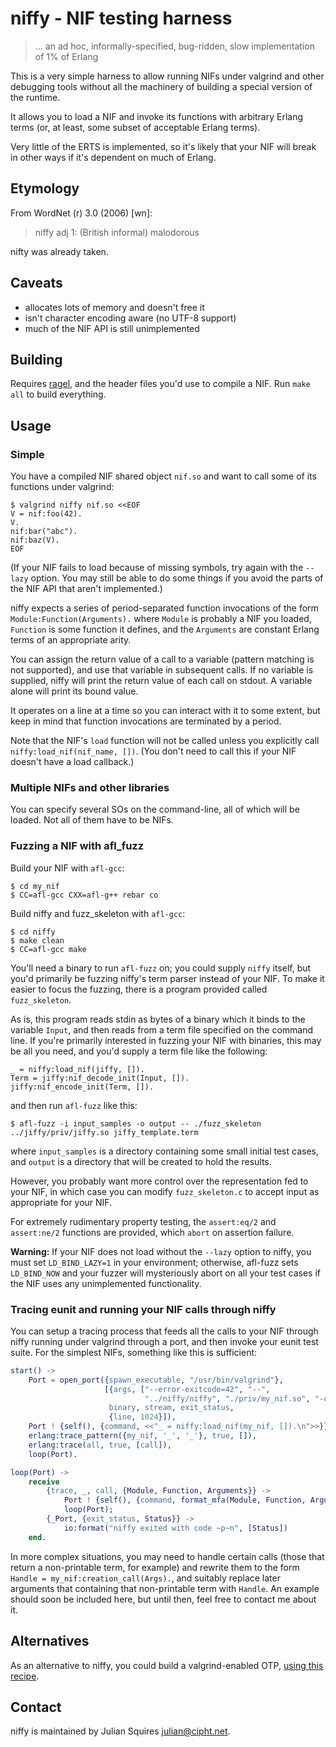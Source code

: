 # niffy - NIF testing harness

> ... an ad hoc, informally-specified, bug-ridden, slow implementation
> of 1% of Erlang

This is a very simple harness to allow running NIFs under valgrind and
other debugging tools without all the machinery of building a special
version of the runtime.

It allows you to load a NIF and invoke its functions with arbitrary
Erlang terms (or, at least, some subset of acceptable Erlang terms).

Very little of the ERTS is implemented, so it's likely that your NIF
will break in other ways if it's dependent on much of Erlang.

## Etymology

From WordNet (r) 3.0 (2006) [wn]:

> niffy
>     adj 1: (British informal) malodorous

nifty was already taken.

## Caveats

- allocates lots of memory and doesn't free it
- isn't character encoding aware (no UTF-8 support)
- much of the NIF API is still unimplemented

## Building

Requires [ragel](http://www.colm.net/open-source/ragel/), and the
header files you'd use to compile a NIF.  Run `make all` to build
everything.

## Usage

### Simple

You have a compiled NIF shared object `nif.so` and want to call some
of its functions under valgrind:

```
$ valgrind niffy nif.so <<EOF
V = nif:foo(42).
V.
nif:bar("abc").
nif:baz(V).
EOF
```

(If your NIF fails to load because of missing symbols, try again with
the `--lazy` option.  You may still be able to do some things if you
avoid the parts of the NIF API that aren't implemented.)

niffy expects a series of period-separated function invocations of the
form `Module:Function(Arguments).` where `Module` is probably a NIF
you loaded, `Function` is some function it defines, and the
`Arguments` are constant Erlang terms of an appropriate arity.

You can assign the return value of a call to a variable (pattern
matching is not supported), and use that variable in subsequent calls.
If no variable is supplied, niffy will print the return value of each
call on stdout.  A variable alone will print its bound value.

It operates on a line at a time so you can interact with it to some
extent, but keep in mind that function invocations are terminated by a
period.

Note that the NIF's `load` function will not be called unless you
explicitly call `niffy:load_nif(nif_name, [])`.  (You don't need to
call this if your NIF doesn't have a load callback.)

### Multiple NIFs and other libraries

You can specify several SOs on the command-line, all of which will be
loaded.  Not all of them have to be NIFs.

### Fuzzing a NIF with afl_fuzz

Build your NIF with `afl-gcc`:

```
$ cd my_nif
$ CC=afl-gcc CXX=afl-g++ rebar co
```

Build niffy and fuzz_skeleton with `afl-gcc`:
```
$ cd niffy
$ make clean
$ CC=afl-gcc make
```

You'll need a binary to run `afl-fuzz` on; you could supply `niffy`
itself, but you'd primarily be fuzzing niffy's term parser instead of
your NIF.  To make it easier to focus the fuzzing, there is a program
provided called `fuzz_skeleton`.

As is, this program reads stdin as bytes of a binary which it binds to
the variable `Input`, and then reads from a term file specified on the
command line.  If you're primarily interested in fuzzing your NIF with
binaries, this may be all you need, and you'd supply a term file like
the following:

```
_ = niffy:load_nif(jiffy, []).
Term = jiffy:nif_decode_init(Input, []).
jiffy:nif_encode_init(Term, []).
```

and then run `afl-fuzz` like this:

```
$ afl-fuzz -i input_samples -o output -- ./fuzz_skeleton ../jiffy/priv/jiffy.so jiffy_template.term
```

where `input_samples` is a directory containing some small initial
test cases, and `output` is a directory that will be created to hold
the results.

However, you probably want more control over the representation fed to
your NIF, in which case you can modify `fuzz_skeleton.c` to accept
input as appropriate for your NIF.

For extremely rudimentary property testing, the `assert:eq/2` and
`assert:ne/2` functions are provided, which `abort` on assertion
failure.

**Warning:** If your NIF does not load without the `--lazy` option to
niffy, you must set `LD_BIND_LAZY=1` in your environment; otherwise,
afl-fuzz sets `LD_BIND_NOW` and your fuzzer will mysteriously abort on
all your test cases if the NIF uses any unimplemented functionality.

### Tracing eunit and running your NIF calls through niffy

You can setup a tracing process that feeds all the calls to your NIF
through niffy running under valgrind through a port, and then invoke
your eunit test suite.  For the simplest NIFs, something like this is
sufficient:

```erlang
start() ->
    Port = open_port({spawn_executable, "/usr/bin/valgrind"},
                     [{args, ["--error-exitcode=42", "--",
                              "../niffy/niffy", "./priv/my_nif.so", "-q"]},
                      binary, stream, exit_status,
                      {line, 1024}]),
    Port ! {self(), {command, <<"_ = niffy:load_nif(my_nif, []).\n">>}},
    erlang:trace_pattern({my_nif, '_', '_'}, true, []),
    erlang:trace(all, true, [call]),
    loop(Port).

loop(Port) ->
    receive
        {trace, _, call, {Module, Function, Arguments}} ->
            Port ! {self(), {command, format_mfa(Module, Function, Arguments)}},
            loop(Port);
        {_Port, {exit_status, Status}} ->
            io:format("niffy exited with code ~p~n", [Status])
    end.
```

In more complex situations, you may need to handle certain calls
(those that return a non-printable term, for example) and rewrite them
to the form `Handle = my_nif:creation_call(Args).`, and suitably
replace later arguments that containing that non-printable term with
`Handle`.  An example should soon be included here, but until then,
feel free to contact me about it.


## Alternatives

As an alternative to niffy, you could build a valgrind-enabled OTP,
[using this recipe](https://gist.github.com/gburd/4157112).

## Contact

niffy is maintained by Julian Squires <julian@cipht.net>.
